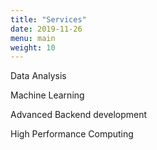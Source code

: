 ```yaml
---
title: "Services"
date: 2019-11-26
menu: main
weight: 10
---
```


Data Analysis

Machine Learning

Advanced Backend development

High Performance Computing



